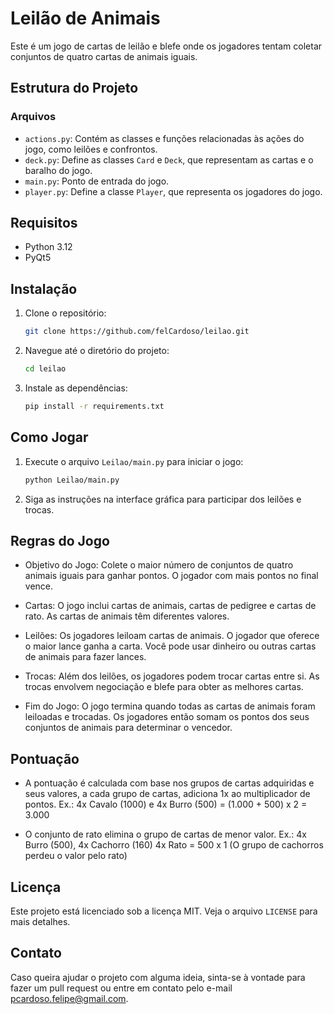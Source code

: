 # Leilão de Animais

Este é um jogo de cartas de leilão e blefe onde os jogadores tentam coletar conjuntos de quatro cartas de animais iguais.

## Estrutura do Projeto

### Arquivos

- `actions.py`: Contém as classes e funções relacionadas às ações do jogo, como leilões e confrontos.
- `deck.py`: Define as classes `Card` e `Deck`, que representam as cartas e o baralho do jogo.
- `main.py`: Ponto de entrada do jogo.
- `player.py`: Define a classe `Player`, que representa os jogadores do jogo.

## Requisitos

- Python 3.12
- PyQt5

## Instalação

1. Clone o repositório:
   ```sh
   git clone https://github.com/felCardoso/leilao.git
   ```
2. Navegue até o diretório do projeto:
   ```sh
   cd leilao
   ```
3. Instale as dependências:
   ```sh
   pip install -r requirements.txt
   ```

## Como Jogar

1. Execute o arquivo `Leilao/main.py` para iniciar o jogo:
   ```sh
   python Leilao/main.py
   ```
2. Siga as instruções na interface gráfica para participar dos leilões e trocas.

## Regras do Jogo

- Objetivo do Jogo: Colete o maior número de conjuntos de quatro animais iguais para ganhar pontos. O jogador com mais pontos no final vence.

- Cartas: O jogo inclui cartas de animais, cartas de pedigree e cartas de rato. As cartas de animais têm diferentes valores.

- Leilões: Os jogadores leiloam cartas de animais. O jogador que oferece o maior lance ganha a carta. Você pode usar dinheiro ou outras cartas de animais para fazer lances.

- Trocas: Além dos leilões, os jogadores podem trocar cartas entre si. As trocas envolvem negociação e blefe para obter as melhores cartas.

- Fim do Jogo: O jogo termina quando todas as cartas de animais foram leiloadas e trocadas. Os jogadores então somam os pontos dos seus conjuntos de animais para determinar o vencedor.

## Pontuação

- A pontuação é calculada com base nos grupos de cartas adquiridas e seus valores, a cada grupo de cartas, adiciona 1x ao multiplicador de pontos.
  Ex.: 4x Cavalo (1000) e 4x Burro (500) = (1.000 + 500) x 2 = 3.000

- O conjunto de rato elimina o grupo de cartas de menor valor.
  Ex.: 4x Burro (500), 4x Cachorro (160) 4x Rato = 500 x 1 (O grupo de cachorros perdeu o valor pelo rato)

## Licença

Este projeto está licenciado sob a licença MIT. Veja o arquivo `LICENSE` para mais detalhes.

## Contato

Caso queira ajudar o projeto com alguma ideia, sinta-se à vontade para fazer um pull request ou entre em contato pelo e-mail [pcardoso.felipe@gmail.com](mailto:pcardoso.felipe@gmail.com).
